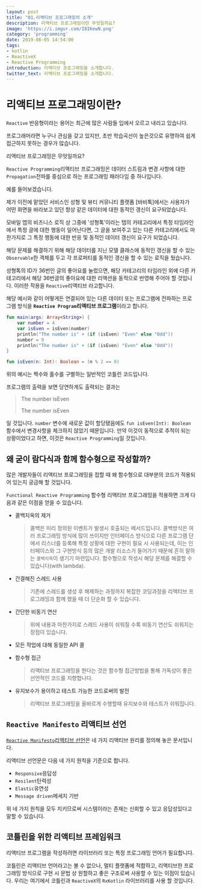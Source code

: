 ```yaml
---
layout: post
title: "01.리액티브 프로그래밍의 소개"
description: 리액티브 프로그래밍이란 무엇일까요?
image: 'https://i.imgur.com/I8IKewN.png'
category: 'programming'
date: 2019-06-05 14:54:00
tags:
- kotlin
- ReactiveX
- Reactive Programming
introduction: 리액티브 프로그래밍을 소개합니다.
twitter_text: 리액티브 프로그래밍을 소개합니다.
---
```


# 리액티브 프로그래밍이란?

`Reactive` 반응형이라는 용어는 최근에 많은 사람들 입에서 오르고 내리고 있습니다.

프로그래머라면 누구나 관심을 갖고 있지만, 초반 학습곡선이 높은것으로 유명하여 쉽게 접근하지 못하는 경우가 많습니다.

리액티브 프로그래밍은 무엇일까요?



`Reactive Programming`리액티브 프로그래밍은 데이터 스트림과 변경 사항에 대한 `Propagation`전파를 중심으로 하는 프로그래밍 패러다임 중 하나입니다.

예를 들어보겠습니다.

제가 이전에 맡았던 서비스인 성형 및 뷰티 커뮤니티 플랫폼 [바비톡]에서는 사용자가 어떤 화면을 바라보고 있던 항상 같은 데이터에 대한 동적인 갱신이 요구되었습니다.

모바일 앱의 비즈니스 로직 상 그중에 '성형톡'이라는 탭의 카테고리에서 특정 타임라인에서 특정 글에 대한 행동이 일어난다면, 그 글을 보여주고 있는 다른 카테고리에서도 마찬가지로 그 특정 행동에 대한 반응 및 동적인 데이터 갱신이 요구가 되었습니다.

해당 문제를 해결하기 위해 해당 데이터를 지닌 모델 클래스에 동적인 갱신을 할 수 있는 `Observable`한 객체를 두고 각 프로퍼티를 동적인 갱신을 할 수 있는 로직을 뒀습니다.

성형톡의 ID가 36번인 글의 좋아요를 눌렀으면, 해당 카테고리의 타임라인 외에 다른 카테고리에서 해당 36번글의 좋아요에 대한 리액션을 동적으로 반영해 주어야 할 것입니다. 이러한 작용을 `Reactive`리액티브 라고합니다.

해당 예시와 같이 어떻게든 연결되어 있는 다른 데이터 또는 프로그램에 전파하는 프로그램 방식을  **`Reactive Program`리액티브 프로그램**이라고 합니다.

```kotlin
fun main(args: Array<String>) {
    var number = 4
    var isEven = isEven(number)
    println("The number is" + (if (isEven) "Even" else "Odd"))
    number = 9
    println("The number is" + (if (isEven) "Even" else "Odd"))
}

fun isEven(n: Int): Boolean = (n % 2 == 0)
```

위의 예시는 짝수와 홀수를 구별하는 일반적인 코틀린 코드입니다.



프로그램의 출력을 보면 당연하게도 출력되는 결과는

> The number isEven
>
> The number isEven

일 것입니다. `number` 변수에 새로운 값이 할당됐음에도 `fun isEven(Int): Boolean` 함수에서 변경사항을 체크하지 않았기 때문입니다. 만약 이것이 동적으로 추적이 되는 상황이었다고 하면, 이것은 `Reactive Programming`일 것입니다.

## 왜 굳이 람다식과 함께 함수형으로 작성할까?

많은 개발자들이 리액티브 프로그래밍을 접할 때 왜 함수형으로 대부분의 코드가 적용되어 있는지 궁금해 할 것입니다.

`Functional Reactive Programming` 함수형 리액티브 프로그래밍을 적용하면 크게 다음과 같은 이점을 얻을 수 있습니다.

- 콜백지옥의 제거

  > 콜백은 미리 정의된 이벤트가 발생시 호출되는 메서드입니다. 콜백방식은 여러 프로그래밍 방식에 많이 쓰이지만 인터페이스 방식으로 다른 프로그램 단에서 리스너를 등록해 특정 상황에 대한 구현이 필요 시 사용되는데, 이는 인터페이스와 그 구현방식 등의 많은 개발 리소스가 들어가기 때문에 흔히 말하는 `콜백지옥`이 생기기 마련입니다. 함수형으로 작성시 해당 문제를 해결할 수 있습니다(with lambda).

- 간결해진 스레드 사용

  > 기존에 스레드를 생성 후 해제하는 과정까지 복잡한 코딩과정을 리액티브 프로그래밍과 함께 했을 때 더 단순화 할 수 있습니다.

- 간단한 비동기 연산

  > 위에 내용과 마찬가지로 스레드 사용이 쉬워질 수록 비동기 연산도 쉬워지는 장점이 있습니다.

- 모든 작업에 대해 동일한 API 콜

- 함수형 접근

  > 리액티브 프로그래밍을 한다는 것은 함수형 접근방법을 통해 가독성이 좋은 선언적인 코드를 지향합니다.

- 유지보수가 용이하고 테스트 가능한 코드로써의 발전

  > 리액티브 프로그래밍을 올바르게 수행할때 유지보수와 테스트가 쉬워집니다.



## `Reactive Manifesto` 리액티브 선언

[`Reactive Manifesto`리액티브 선언](https://www.reactivemanifesto.org/ko)은 네 가지 리액티브 원리를 정의해 놓은 문서입니다. 

리액티브 선언문은 다음 네 가지 원칙을 기준으로 합니다.

- `Responsive`응답성
- `Resilent`탄력성
- `Elastic`유연성
- `Message driven`메세지 기반

위 네 가지 원칙을 모두 지키므로써 시스템이라는 존재는 신회할 수 있고 응답성있다고 말할 수 있습니다.



## 코틀린을 위한 리액티브 프레임워크

리액티브 프로그램을 작성하려면 라이브러리 또는 특정 프로그래밍 언어가 필요합니다.

코틀린은 리액티브 언어라고는 볼 수 없으나, 멀티 플랫폼에 적합하고, 리액티브한 프로그래밍 방식으로 구현 시 문법 상 원할하고 좋은 구조로써 사용할 수 있는 이점이 있습니다. 우리는 여기에서 코틀린과 `ReactiveX`의 `RxKotlin` 라이브러리를 사용 할 것입니다.